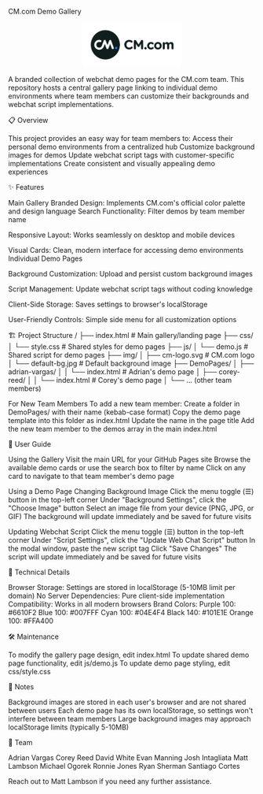 CM.com Demo Gallery
<p align="center">
<img src="img/cm-logo.svg" alt="CM.com Logo" width="200">
</p>

A branded collection of webchat demo pages for the CM.com team. This repository hosts a central gallery page linking to individual demo environments where team members can customize their backgrounds and webchat script implementations.

📋 Overview

This project provides an easy way for team members to:
Access their personal demo environments from a centralized hub
Customize background images for demos
Update webchat script tags with customer-specific implementations
Create consistent and visually appealing demo experiences

✨ Features

Main Gallery
Branded Design: Implements CM.com's official color palette and design language
Search Functionality: Filter demos by team member name

Responsive Layout: Works seamlessly on desktop and mobile devices

Visual Cards: Clean, modern interface for accessing demo environments
Individual Demo Pages

Background Customization: Upload and persist custom background images

Script Management: Update webchat script tags without coding knowledge

Client-Side Storage: Saves settings to browser's localStorage

User-Friendly Controls: Simple side menu for all customization options

🏗️ Project Structure
/
├── index.html                      # Main gallery/landing page
├── css/
│   └── style.css                   # Shared styles for demo pages
├── js/
│   └── demo.js                     # Shared script for demo pages
├── img/
│   ├── cm-logo.svg                 # CM.com logo
│   └── default-bg.jpg              # Default background image
├── DemoPages/
│   ├── adrian-vargas/
│   │   └── index.html              # Adrian's demo page
│   ├── corey-reed/
│   │   └── index.html              # Corey's demo page
│   └── ... (other team members)

For New Team Members
To add a new team member:
    Create a folder in DemoPages/ with their name (kebab-case format)
    Copy the demo page template into this folder as index.html
    Update the name in the page title
    Add the new team member to the demos array in the main index.html

📖 User Guide

Using the Gallery
    Visit the main URL for your GitHub Pages site
    Browse the available demo cards or use the search box to filter by name
    Click on any card to navigate to that team member's demo page

Using a Demo Page
Changing Background Image
    Click the menu toggle (☰) button in the top-left corner
    Under "Background Settings", click the "Choose Image" button
    Select an image file from your device (PNG, JPG, or GIF)
    The background will update immediately and be saved for future visits

Updating Webchat Script
    Click the menu toggle (☰) button in the top-left corner
    Under "Script Settings", click the "Update Web Chat Script" button
    In the modal window, paste the new script tag
    Click "Save Changes"
    The script will update immediately and be saved for future visits

🔧 Technical Details

Browser Storage: Settings are stored in localStorage (5-10MB limit per domain)
No Server Dependencies: Pure client-side implementation
Compatibility: Works in all modern browsers
Brand Colors:
    Purple 100: #6610F2
    Blue 100: #007FFF
    Cyan 100: #04E4F4
    Black 140: #101E1E
    Orange 100: #FFA400

🛠️ Maintenance

To modify the gallery page design, edit index.html
To update shared demo page functionality, edit js/demo.js
To update demo page styling, edit css/style.css

📝 Notes

Background images are stored in each user's browser and are not shared between users
Each demo page has its own localStorage, so settings won't interfere between team members
Large background images may approach localStorage limits (typically 5-10MB)

👥 Team

Adrian Vargas
Corey Reed
David White
Evan Manning
Josh Intagliata
Matt Lambson
Michael Ogorek
Ronnie Jones
Ryan Sherman
Santiago Cortes

Reach out to Matt Lambson if you need any further assistance.